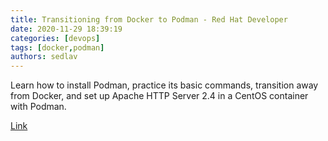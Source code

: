 ```yaml
---
title: Transitioning from Docker to Podman - Red Hat Developer
date: 2020-11-29 18:39:19
categories: [devops]
tags: [docker,podman]
authors: sedlav
---
```


Learn how to install Podman, practice its basic commands, transition away from Docker, and set up Apache HTTP Server 2.4 in a CentOS container with Podman.

[Link](https://developers.redhat.com/blog/2020/11/19/transitioning-from-docker-to-podman/)
